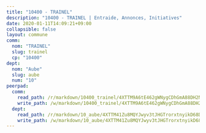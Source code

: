 ```yaml
---
title: "10400 - TRAINEL"
description: "10400 - TRAINEL | Entraide, Annonces, Initiatives"
date: 2020-01-11T14:09:21+09:00
collapsible: false
layout: commune
comm:
  nom: "TRAINEL"
  slug: trainel
  cp: "10400"
dept:
  nom: "Aube"
  slug: aube
  num: "10"
peerpad:
  comm:
    read_path: /r/markdown/10400_trainel/4XTTM9A6tE462gWNygCDhGmA88DH2NkFm2oEbVm6jGJJ2HZ6i
    write_path: /w/markdown/10400_trainel/4XTTM9A6tE462gWNygCDhGmA88DH2NkFm2oEbVm6jGJJ2HZ6i-K3TgUfY63JKPG3oV5366VHRXMHqQdGkccN1SUPg8oAWxhdS7DBzD4frAnRrFX6MbL4wx8PcuC3eH9vJtoEUnpvKmPAgzfonjDfSqZeCbA35r5j7Y6JNFeQPs8SvNmkr6N2howPt6
  dept:
    read_path: /r/markdown/10_aube/4XTTM41Zu8MQYJwyv3tJHGTrorxtnyikD68DsVemyiZk3ThMz
    write_path: /w/markdown/10_aube/4XTTM41Zu8MQYJwyv3tJHGTrorxtnyikD68DsVemyiZk3ThMz-K3TgTmGUJaeXhcyrKr3gXoqmq82GkfYoTwSCbr39jXo2qoiz4eMZ1zWf94tEK8PkgCEQwZ6j878iec7q7nyW22BbTVtKr2C3mJwkjMoqhPxRA9brvyfx2cZBiMVgJntTtrf7GrDW
---
```


